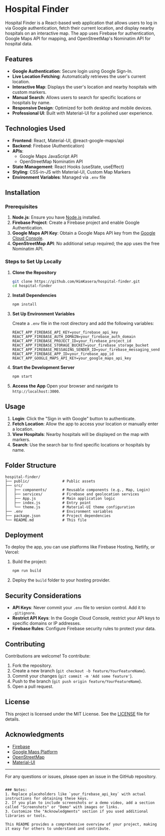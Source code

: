 # Hospital Finder

Hospital Finder is a React-based web application that allows users to log in via Google authentication, fetch their current location, and display nearby hospitals on an interactive map. The app uses Firebase for authentication, Google Maps API for mapping, and OpenStreetMap's Nominatim API for hospital data.

## Features

- **Google Authentication**: Secure login using Google Sign-In.
- **Live Location Fetching**: Automatically retrieves the user's current location.
- **Interactive Map**: Displays the user's location and nearby hospitals with custom markers.
- **Manual Search**: Allows users to search for specific locations or hospitals by name.
- **Responsive Design**: Optimized for both desktop and mobile devices.
- **Professional UI**: Built with Material-UI for a polished user experience.

## Technologies Used

- **Frontend**: React, Material-UI, @react-google-maps/api
- **Backend**: Firebase (Authentication)
- **APIs**:
  - Google Maps JavaScript API
  - OpenStreetMap Nominatim API
- **State Management**: React Hooks (useState, useEffect)
- **Styling**: CSS-in-JS with Material-UI, Custom Map Markers
- **Environment Variables**: Managed via `.env` file

## Installation

### Prerequisites

1. **Node.js**: Ensure you have [Node.js](https://nodejs.org/) installed.
2. **Firebase Project**: Create a Firebase project and enable Google Authentication.
3. **Google Maps API Key**: Obtain a Google Maps API key from the [Google Cloud Console](https://console.cloud.google.com/).
4. **OpenStreetMap API**: No additional setup required; the app uses the free Nominatim API.

### Steps to Set Up Locally

1. **Clone the Repository**
   ```bash
   git clone https://github.com/HimKasera/hospital-finder.git
   cd hospital-finder
   ```

2. **Install Dependencies**
   ```bash
   npm install
   ```

3. **Set Up Environment Variables**

   Create a `.env` file in the root directory and add the following variables:
   ```env
   REACT_APP_FIREBASE_API_KEY=your_firebase_api_key
   REACT_APP_FIREBASE_AUTH_DOMAIN=your_firebase_auth_domain
   REACT_APP_FIREBASE_PROJECT_ID=your_firebase_project_id
   REACT_APP_FIREBASE_STORAGE_BUCKET=your_firebase_storage_bucket
   REACT_APP_FIREBASE_MESSAGING_SENDER_ID=your_firebase_messaging_sender_id
   REACT_APP_FIREBASE_APP_ID=your_firebase_app_id
   REACT_APP_GOOGLE_MAPS_API_KEY=your_google_maps_api_key
   ```

4. **Start the Development Server**
   ```bash
   npm start
   ```

5. **Access the App**
   Open your browser and navigate to `http://localhost:3000`.

## Usage

1. **Login**: Click the "Sign in with Google" button to authenticate.
2. **Fetch Location**: Allow the app to access your location or manually enter a location.
3. **View Hospitals**: Nearby hospitals will be displayed on the map with markers.
4. **Search**: Use the search bar to find specific locations or hospitals by name.

## Folder Structure

```
hospital-finder/
├── public/               # Public assets
├── src/
│   ├── components/       # Reusable components (e.g., Map, Login)
│   ├── services/         # Firebase and geolocation services
│   ├── App.js            # Main application logic
│   ├── index.js          # Entry point
│   └── theme.js          # Material-UI theme configuration
├── .env                  # Environment variables
├── package.json          # Project dependencies
└── README.md             # This file
```

## Deployment

To deploy the app, you can use platforms like Firebase Hosting, Netlify, or Vercel:

1. Build the project:
   ```bash
   npm run build
   ```

2. Deploy the `build` folder to your hosting provider.

## Security Considerations

- **API Keys**: Never commit your `.env` file to version control. Add it to `.gitignore`.
- **Restrict API Keys**: In the Google Cloud Console, restrict your API keys to specific domains or IP addresses.
- **Firebase Rules**: Configure Firebase security rules to protect your data.

## Contributing

Contributions are welcome! To contribute:

1. Fork the repository.
2. Create a new branch (`git checkout -b feature/YourFeatureName`).
3. Commit your changes (`git commit -m 'Add some feature'`).
4. Push to the branch (`git push origin feature/YourFeatureName`).
5. Open a pull request.

## License

This project is licensed under the MIT License. See the [LICENSE](LICENSE) file for details.

## Acknowledgments

- [Firebase](https://firebase.google.com/)
- [Google Maps Platform](https://cloud.google.com/maps-platform/)
- [OpenStreetMap](https://www.openstreetmap.org/)
- [Material-UI](https://mui.com/)

---

For any questions or issues, please open an issue in the GitHub repository.
```

### Notes:
1. Replace placeholders like `your_firebase_api_key` with actual instructions for obtaining these keys.
2. If you plan to include screenshots or a demo video, add a section called "Screenshots" or "Demo" with images or links.
3. Customize the "Acknowledgments" section if you used additional libraries or tools.

This README provides a comprehensive overview of your project, making it easy for others to understand and contribute.
